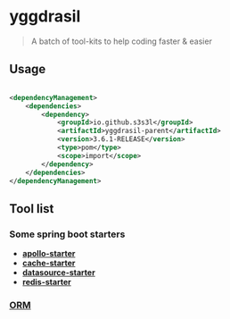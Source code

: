 # __yggdrasil__
> A batch of tool-kits to help coding faster &amp; easier

## __Usage__

``` xml

<dependencyManagement>
    <dependencies>
        <dependency>
            <groupId>io.github.s3s3l</groupId>
            <artifactId>yggdrasil-parent</artifactId>
            <version>3.6.1-RELEASE</version>
            <type>pom</type>
            <scope>import</scope>
        </dependency>
    </dependencies>
</dependencyManagement>
```

## __Tool list__

### __Some spring boot starters__

- [__apollo-starter__](yggdrasil-apollo-spring-boot-starter/README.md)
- [__cache-starter__](yggdrasil-cache-spring-boot-starter/README.md)
- [__datasource-starter__](yggdrasil-datasource-spring-boot-starter/README.md)
- [__redis-starter__](yggdrasil-redis-spring-boot-starter/README.md)

### [__ORM__](yggdrasil-orm/README.md)
<!-- 
### [__REDIS__](yggdrasil-redis/README.md)

### [__CACHE__](yggdrasil-cache/README.md)

### [__COMPRESS__](yggdrasil-compress/README.md)

### [__HTTP__](yggdrasil-http/README.md) -->
